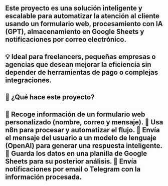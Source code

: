 Este proyecto es una solución inteligente y escalable para automatizar la atención al cliente usando un formulario web, procesamiento con IA (GPT), almacenamiento en Google Sheets y notificaciones por correo electrónico.
----------------------------------------------------------------------------------------------------------------------------------------------------------------------------------------------------------------------------
💡 Ideal para freelancers, pequeñas empresas o agencias que desean mejorar la eficiencia sin depender de herramientas de pago o complejas integraciones.
----------------------------------------------------------------------------------------------------------------------------------------------------------------------------------------------------------------------------
🚀 ¿Qué hace este proyecto?
----------------------------------------------------------------------------------------------------------------------------------------------------------------------------------------------------------------------------
🔹 Recoge información de un formulario web personalizado (nombre, correo y mensaje).
🔹 Usa n8n para procesar y automatizar el flujo.
🔹 Envía el mensaje del usuario a un modelo de lenguaje (OpenAI) para generar una respuesta inteligente.
🔹 Guarda los datos en una planilla de Google Sheets para su posterior análisis.
🔹 Envía notificaciones por email o Telegram con la información procesada.
----------------------------------------------------------------------------------------------------------------------------------------------------------------------------------------------------------------------------
